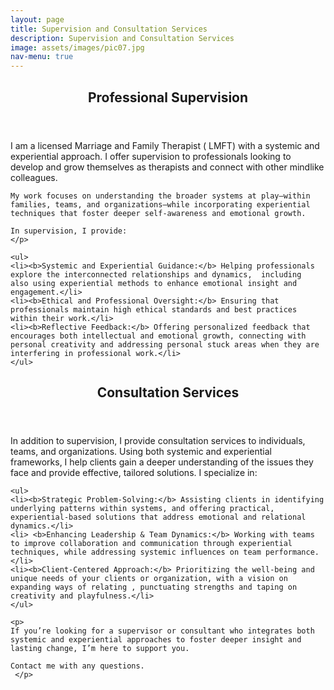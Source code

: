 ```yaml
---
layout: page
title: Supervision and Consultation Services
description: Supervision and Consultation Services
image: assets/images/pic07.jpg
nav-menu: true
---
```


<!-- Main -->
<section id="one">
  <div class="inner">
    <header class="major">
      <h2>Professional Supervision</h2>
    </header>
    <p>I am a  licensed Marriage and Family Therapist ( LMFT) with a systemic and experiential approach.  I offer supervision to professionals looking to develop and grow themselves as therapists and connect with other mindlike colleagues. 

    My work focuses on understanding the broader systems at play—within families, teams, and organizations—while incorporating experiential techniques that foster deeper self-awareness and emotional growth.

    In supervision, I provide:
    </p>

    <ul>
    <li><b>Systemic and Experiential Guidance:</b> Helping professionals explore the interconnected relationships and dynamics,  including  also using experiential methods to enhance emotional insight and engagement.</li>
	<li><b>Ethical and Professional Oversight:</b> Ensuring that professionals maintain high ethical standards and best practices within their work.</li>
	<li><b>Reflective Feedback:</b> Offering personalized feedback that encourages both intellectual and emotional growth, connecting with personal creativity and addressing personal stuck areas when they are interfering in professional work.</li>
    </ul>
  </div>
</section>


<section id="one">
  <div class="inner">
    <header class="major">
      <h2>Consultation Services</h2>
    </header>
    <p>
        In addition to supervision, I provide consultation services to individuals, teams, and organizations. Using both systemic and experiential frameworks, I help clients gain a deeper understanding of the issues they face and provide effective, tailored solutions. I specialize in:
    </p>

    <ul>
    <li><b>Strategic Problem-Solving:</b> Assisting clients in identifying underlying patterns within systems, and offering practical, experiential-based solutions that address emotional and relational dynamics.</li>
	<li> <b>Enhancing Leadership & Team Dynamics:</b> Working with teams to improve collaboration and communication through experiential techniques, while addressing systemic influences on team performance.</li>
	<li><b>Client-Centered Approach:</b> Prioritizing the well-being and unique needs of your clients or organization, with a vision on expanding ways of relating , punctuating strengths and taping on creativity and playfulness.</li>
    </ul>

    <p>
    If you’re looking for a supervisor or consultant who integrates both systemic and experiential approaches to foster deeper insight and lasting change, I’m here to support you.

    Contact me with any questions.
     </p>
  </div>
</section>
